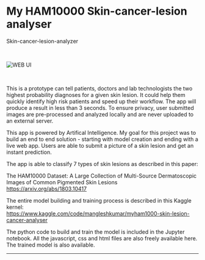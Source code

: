 # My HAM10000 Skin-cancer-lesion analyser
Skin-cancer-lesion-analyzer


<br>

![WEB UI](https://github.com/MangleshKumar1/MyHam-Skin-lesionHAM10000-Skin-cancer-lesion-analyser/assets/97977847/65f35530-01c5-4eb8-8bf5-fe26642ad616)

<br>

This is a prototype can tell patients, doctors and lab technologists the two highest probability diagnoses for a given skin lesion. It could help them quickly identify high risk patients and speed up their workflow. The app will produce a result in less than 3 seconds. To ensure privacy, user submitted images are pre-processed and analyzed locally and are never uploaded to an external server. 

This app is powered by Artifical Intelligence. My goal for this project was to build an end to end solution - starting with model creation and ending with a live web app. Users are able to submit a picture of a skin lesion and get an instant prediction. 

The app is able to classify 7 types of skin lesions as described in this paper:<br>



The HAM10000 Dataset: A Large Collection of Multi-Source Dermatoscopic Images of Common Pigmented Skin Lesions<br>
https://arxiv.org/abs/1803.10417


The entire model building and training process is described in this Kaggle kernel:<br>
https://www.kaggle.com/code/mangleshkumar/myham1000-skin-lesion-cancer-analyser

The python code to build and train the model is included in the Jupyter notebook. All the javascript, css and html files are also freely available here. The trained model is also available.


<hr>

